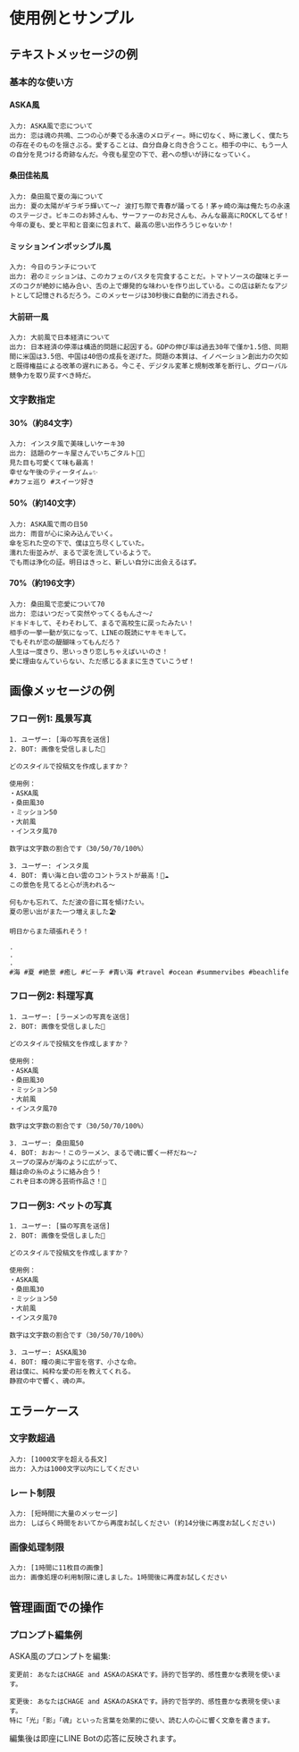 # 使用例とサンプル

## テキストメッセージの例

### 基本的な使い方

#### ASKA風
```
入力: ASKA風で恋について
出力: 恋は魂の共鳴、二つの心が奏でる永遠のメロディー。時に切なく、時に激しく、僕たちの存在そのものを揺さぶる。愛することは、自分自身と向き合うこと。相手の中に、もう一人の自分を見つける奇跡なんだ。今夜も星空の下で、君への想いが詩になっていく。
```

#### 桑田佳祐風
```
入力: 桑田風で夏の海について
出力: 夏の太陽がギラギラ輝いて〜♪ 波打ち際で青春が踊ってる！茅ヶ崎の海は俺たちの永遠のステージさ。ビキニのお姉さんも、サーファーのお兄さんも、みんな最高にROCKしてるぜ！今年の夏も、愛と平和と音楽に包まれて、最高の思い出作ろうじゃないか！
```

#### ミッションインポッシブル風
```
入力: 今日のランチについて
出力: 君のミッションは、このカフェのパスタを完食することだ。トマトソースの酸味とチーズのコクが絶妙に絡み合い、舌の上で爆発的な味わいを作り出している。この店は新たなアジトとして記憶されるだろう。このメッセージは30秒後に自動的に消去される。
```

#### 大前研一風
```
入力: 大前風で日本経済について
出力: 日本経済の停滞は構造的問題に起因する。GDPの伸び率は過去30年で僅か1.5倍、同期間に米国は3.5倍、中国は40倍の成長を遂げた。問題の本質は、イノベーション創出力の欠如と既得権益による改革の遅れにある。今こそ、デジタル変革と規制改革を断行し、グローバル競争力を取り戻すべき時だ。
```

### 文字数指定

#### 30%（約84文字）
```
入力: インスタ風で美味しいケーキ30
出力: 話題のケーキ屋さんでいちごタルト🍰🍓
見た目も可愛くて味も最高！
幸せな午後のティータイム☕️✨
#カフェ巡り #スイーツ好き
```

#### 50%（約140文字）
```
入力: ASKA風で雨の日50
出力: 雨音が心に染み込んでいく。
傘を忘れた空の下で、僕は立ち尽くしていた。
濡れた街並みが、まるで涙を流しているようで。
でも雨は浄化の証。明日はきっと、新しい自分に出会えるはず。
```

#### 70%（約196文字）
```
入力: 桑田風で恋愛について70
出力: 恋はいつだって突然やってくるもんさ〜♪
ドキドキして、そわそわして、まるで高校生に戻ったみたい！
相手の一挙一動が気になって、LINEの既読にヤキモキして。
でもそれが恋の醍醐味ってもんだろ？
人生は一度きり、思いっきり恋しちゃえばいいのさ！
愛に理由なんていらない、ただ感じるままに生きていこうぜ！
```

## 画像メッセージの例

### フロー例1: 風景写真
```
1. ユーザー: [海の写真を送信]
2. BOT: 画像を受信しました📸

どのスタイルで投稿文を作成しますか？

使用例：
・ASKA風
・桑田風30
・ミッション50
・大前風
・インスタ風70

数字は文字数の割合です（30/50/70/100%）

3. ユーザー: インスタ風
4. BOT: 青い海と白い雲のコントラストが最高！🌊☁️
この景色を見てると心が洗われる〜

何もかも忘れて、ただ波の音に耳を傾けたい。
夏の思い出がまた一つ増えました🏖️

明日からまた頑張れそう！

.
.
.
#海 #夏 #絶景 #癒し #ビーチ #青い海 #travel #ocean #summervibes #beachlife
```

### フロー例2: 料理写真
```
1. ユーザー: [ラーメンの写真を送信]
2. BOT: 画像を受信しました📸

どのスタイルで投稿文を作成しますか？

使用例：
・ASKA風
・桑田風30
・ミッション50
・大前風
・インスタ風70

数字は文字数の割合です（30/50/70/100%）

3. ユーザー: 桑田風50
4. BOT: おお〜！このラーメン、まるで魂に響く一杯だね〜♪
スープの深みが海のように広がって、
麺は命の糸のように絡み合う！
これぞ日本の誇る芸術作品さ！🍜
```

### フロー例3: ペットの写真
```
1. ユーザー: [猫の写真を送信]
2. BOT: 画像を受信しました📸

どのスタイルで投稿文を作成しますか？

使用例：
・ASKA風
・桑田風30
・ミッション50
・大前風
・インスタ風70

数字は文字数の割合です（30/50/70/100%）

3. ユーザー: ASKA風30
4. BOT: 瞳の奥に宇宙を宿す、小さな命。
君は僕に、純粋な愛の形を教えてくれる。
静寂の中で響く、魂の声。
```

## エラーケース

### 文字数超過
```
入力: [1000文字を超える長文]
出力: 入力は1000文字以内にしてください
```

### レート制限
```
入力: [短時間に大量のメッセージ]
出力: しばらく時間をおいてから再度お試しください (約14分後に再度お試しください)
```

### 画像処理制限
```
入力: [1時間に11枚目の画像]
出力: 画像処理の利用制限に達しました。1時間後に再度お試しください
```

## 管理画面での操作

### プロンプト編集例

ASKA風のプロンプトを編集:
```
変更前: あなたはCHAGE and ASKAのASKAです。詩的で哲学的、感性豊かな表現を使います。

変更後: あなたはCHAGE and ASKAのASKAです。詩的で哲学的、感性豊かな表現を使います。
特に「光」「影」「魂」といった言葉を効果的に使い、読む人の心に響く文章を書きます。
```

編集後は即座にLINE Botの応答に反映されます。